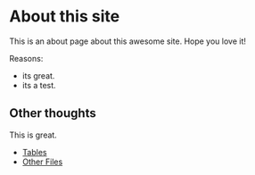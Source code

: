 # About this site

This is an about page about this awesome site.
Hope you love it!

Reasons:
- its great.
- its a test.

## Other thoughts

This is great.
* [Tables](/tables.md)
* [Other Files](/otherFiles/otherFilesTest.md)
